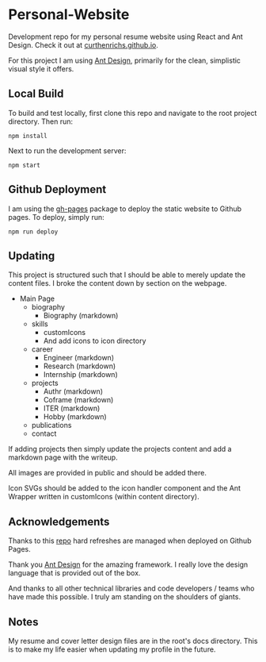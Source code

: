 # Personal-Website
Development repo for my personal resume website using React and Ant Design. Check
it out at [curthenrichs.github.io](https://curthenrichs.github.io/).

For this project I am using [Ant Design](https://ant.design/), primarily for the
clean, simplistic visual style it offers.

## Local Build
To build and test locally, first clone this repo and navigate to the root project
directory. Then run:

```
npm install
```

Next to run the development server:

```
npm start
```

## Github Deployment
I am using the [gh-pages](https://www.npmjs.com/package/gh-pages) package to deploy the static website to Github pages.
To deploy, simply run:

```
npm run deploy
```

## Updating
This project is structured such that I should be able to merely update the content
files. I broke the content down by section on the webpage.

- Main Page
  - biography
    - Biography (markdown)
  - skills
    - customIcons
    - And add icons to icon directory
  - career
    - Engineer (markdown)
    - Research (markdown)
    - Internship (markdown)
  - projects
    - Authr (markdown)
    - Coframe (markdown)
    - ITER (markdown)
    - Hobby (markdown)
  - publications
  - contact

If adding projects then simply update the projects content and add a markdown
page with the writeup.

All images are provided in public and should be added there.

Icon SVGs should be added to the icon handler component and the Ant Wrapper written in
customIcons (within content directory).

## Acknowledgements
Thanks to this [repo](https://github.com/rafgraph/spa-github-pages) hard refreshes are
managed when deployed on Github Pages.

Thank you [Ant Design](https://ant.design/) for the amazing framework. I really
love the design language that is provided out of the box.

And thanks to all other technical libraries and code developers / teams who have
made this possible. I truly am standing on the shoulders of giants.

## Notes
My resume and cover letter design files are in the root's docs directory. This is
to make my life easier when updating my profile in the future.
